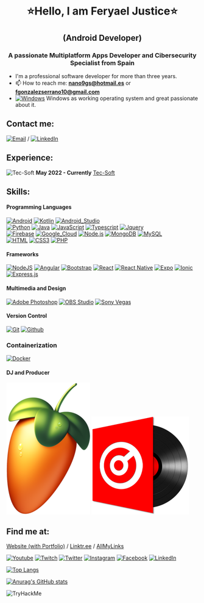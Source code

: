 <h1 align="center">⭐Hello, I am Feryael Justice⭐</h1>

<h2 align="center">(Android Developer)</h2>

<h3 align="center">A passionate Multiplatform Apps Developer and Cibersecurity Specialist from Spain</h3>

- I'm a professional software developer for more than three years.
- 📫 How to reach me: **nano9gs@hotmail.es** or **fgonzalezserrano10@gmail.com**
- [![Windows](https://img.shields.io/badge/windows-0078D6?logo=windows&logoColor=white&style=for-the-badge)](#) Windows as working operating system and great passionate about it.

## Contact me:

[![Email](https://img.shields.io/badge/email-3DDC84?style=for-the-badge&logo=email&logoColor=white&labelColor=101010)](mailto:nano9gs@hotmail.es) / 
[![LinkedIn](https://img.shields.io/badge/linkedin-3DDC84?style=for-the-badge&logo=linkedin&logoColor=white&labelColor=101010)](https://www.linkedin.com/in/feryael-justice/)

## Experience:

![Tec-Soft](https://www.tec-soft.es/wp-content/themes/weyketing/inc/imagenes/tec-soft-logo-header.png)
**May 2022 - Currently**
[Tec-Soft](https://tec-soft.es/)

## Skills:

#### Programming Languages

[![Android](https://img.shields.io/badge/Android-3DDC84?style=for-the-badge&logo=android&logoColor=white&labelColor=101010)](#)
[![Kotlin](https://img.shields.io/badge/Kotlin-0095D5?style=for-the-badge&logo=kotlin&logoColor=white&labelColor=101010)](#)
[![Android_Studio](https://img.shields.io/badge/Android_Studio-3DDC84?style=for-the-badge&logo=android-studio&logoColor=white&labelColor=101010)](#)
</br>
[![Python](https://img.shields.io/badge/python%20-%2314354C.svg?&style=for-the-badge&logo=python&logoColor=white)](#)
[![Java](https://img.shields.io/badge/Java-007396?style=for-the-badge&logo=java&logoColor=white&labelColor=101010)](#)
[![JavaScript](https://img.shields.io/badge/JavaScript-F7DF1E?style=for-the-badge&logo=javascript&logoColor=white&labelColor=101010)](#)
[![Typescript](https://img.shields.io/badge/typescript%20-%23007ACC.svg?&style=for-the-badge&logo=typescript&logoColor=white)](#)
[![Jquery](https://img.shields.io/badge/jquery3%20-%231572B6.svg?&style=for-the-badge&logo=jquery&logoColor=white&labelColor=101010)](#)
</br>
[![Firebase](https://img.shields.io/badge/Firebase-FFCA28?style=for-the-badge&logo=firebase&logoColor=white&labelColor=101010)](#)
[![Google_Cloud](https://img.shields.io/badge/Google_Cloud-4285F4?style=for-the-badge&logo=google_cloud&logoColor=white&labelColor=101010)](#)
[![Node.js](https://img.shields.io/badge/Node.JS-339933?style=for-the-badge&logo=node.js&logoColor=white&labelColor=101010)](#)
[![MongoDB](https://img.shields.io/badge/MongoDB-47A248?style=for-the-badge&logo=mongodb&logoColor=white&labelColor=101010)](#)
[![MySQL](https://img.shields.io/badge/MySQL-4479A1?style=for-the-badge&logo=mysql&logoColor=white&labelColor=101010)](#)
</br>
[![HTML](https://img.shields.io/badge/html5%20-%23E34F26.svg?&style=for-the-badge&logo=html5&logoColor=white&labelColor=101010)](#)
[![CSS3](https://img.shields.io/badge/css3%20-%231572B6.svg?&style=for-the-badge&logo=css3&logoColor=white&labelColor=101010)](#)
[![PHP](https://img.shields.io/badge/php%20-%231572B6.svg?&style=for-the-badge&logo=php&logoColor=white&labelColor=101010)](#)

#### Frameworks

[![NodeJS](https://img.shields.io/badge/nodejs%20-%23DD0031.svg?&style=for-the-badge&logo=nodejs&logoColor=white&labelColor=101010)](#)
[![Angular](https://img.shields.io/badge/angular%20-%23DD0031.svg?&style=for-the-badge&logo=angular&logoColor=white&labelColor=101010)](#)
[![Bootstrap](https://img.shields.io/badge/bootstrap%20-%23563D7C.svg?&style=for-the-badge&logo=bootstrap&logoColor=white&labelColor=101010)](#)
[![React](https://img.shields.io/badge/react%20-%2320232a.svg?&style=for-the-badge&logo=react&logoColor=%2361DAFB&labelColor=101010)](#)
[![React Native](https://img.shields.io/badge/react_native%20-%2320232a.svg?&style=for-the-badge&logo=react&logoColor=%2361DAFB&labelColor=101010)](#)
[![Expo](https://img.shields.io/badge/expo%20-%2320232a.svg?&style=for-the-badge&logo=expo&logoColor=%2361DAFB&labelColor=101010)](#)
[![Ionic](https://img.shields.io/badge/ionic%20-%23404d59.svg?&style=for-the-badge&labelColor=101010)](#)
[![Express.js](https://img.shields.io/badge/express.js%20-%23404d59.svg?&style=for-the-badge&labelColor=101010)](#)

#### Multimedia and Design

[![Adobe Photoshop](https://img.shields.io/badge/adobe%20photoshop%20-%2331A8FF.svg?&style=for-the-badge&logo=adobe%20photoshop&logoColor=white&labelColor=101010)](#)
[![OBS Studio](https://img.shields.io/badge/obs%20studio%20-%2331A8FF.svg?&style=for-the-badge&logo=obs%20studio&logoColor=white&labelColor=101010)](#)
[![Sony Vegas](https://img.shields.io/badge/sony%20vegas%20-%2331A8FF.svg?&style=for-the-badge&logo=sony%20vegas&logoColor=white&labelColor=101010)](#)

#### Version Control

[![Git](https://img.shields.io/badge/git%20-%23F05033.svg?&style=for-the-badge&logo=git&logoColor=white&labelColor=101010)](#)
[![Github](https://img.shields.io/badge/github%20-%23121011.svg?&style=for-the-badge&logo=github&logoColor=whit&logoColor=white&labelColor=101010)](#)

### Containerization

[![Docker](https://img.shields.io/badge/docker%20-%23F05033.svg?&style=for-the-badge&logo=docker&logoColor=white&labelColor=101010)](#)

#### DJ and Producer

[![FL Studio](./img/Logo_Fl_Studio.png)](#)
[![VirtualDJ](./img/Logo_VirtualDJ.png)](#)
## Find me at:

[Website (with Portfolio)](https://feryael-justice.jimdosite.com/) / [Linktr.ee](https://linktr.ee/feryaeljustice) / [AllMyLinks](https://allmylinks.com/two-factor-auth)

[![Youtube](https://img.shields.io/badge/youtube%20-%23FF0000.svg?&style=for-the-badge&logo=YouTube&logoColor=white)](https://www.youtube.com/user/feraelify1)
[![Twitch](https://img.shields.io/badge/twitch%20-%239146FF.svg?&style=for-the-badge&logo=Twitch&logoColor=white)](https://www.twitch.tv/feryaeljustice)
[![Twitter](https://img.shields.io/badge/twitter-%231DA1F2.svg?&style=for-the-badge&logo=twitter&logoColor=white)](https://twitter.com/FeryaelJusDJ)
[![Instagram](https://img.shields.io/badge/instagram%20-%23E4405F.svg?&style=for-the-badge&logo=Instagram&logoColor=white)](https://instagram.com/feryaeljustice)
[![Facebook](https://img.shields.io/badge/facebook-%231877F2.svg?&style=for-the-badge&logo=facebook&logoColor=white)](https://facebook.com/feryael99)
[![LinkedIn](https://img.shields.io/badge/linkedin%20-%230077B5.svg?&style=for-the-badge&logo=linkedin&logoColor=white)](https://www.linkedin.com/in/feryael-justice)

[![Top Langs](https://github-readme-stats.vercel.app/api/top-langs/?username=FeryaelJustice)](https://github.com/anuraghazra/github-readme-stats)

[![Anurag's GitHub stats](https://github-readme-stats.vercel.app/api?username=FeryaelJustice)](https://github.com/anuraghazra/github-readme-stats)

<img src="https://tryhackme-badges.s3.amazonaws.com/FeryaelJustice.png" alt="TryHackMe">
